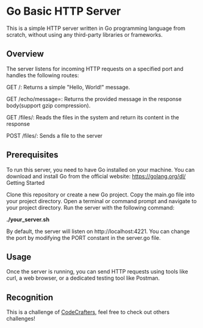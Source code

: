 # Go Basic HTTP Server
This is a simple HTTP server written in Go programming language from scratch, without using any third-party libraries or frameworks.

## Overview
The server listens for incoming HTTP requests on a specified port and handles the following routes:

GET /: Returns a simple "Hello, World!" message.

GET /echo/message=<message>: Returns the provided message in the response body(support gzip compression).

GET /files/<filename>: Reads the files in the system and return its content in the response

POST /files/<filename>: Sends a file to the server

## Prerequisites
To run this server, you need to have Go installed on your machine. You can download and install Go from the official website: https://golang.org/dl/
Getting Started

Clone this repository or create a new Go project.
Copy the main.go file into your project directory.
Open a terminal or command prompt and navigate to your project directory.
Run the server with the following command:

**./your_server.sh**

By default, the server will listen on http://localhost:4221. You can change the port by modifying the PORT constant in the server.go file.

## Usage
Once the server is running, you can send HTTP requests using tools like curl, a web browser, or a dedicated testing tool like Postman.

## Recognition
This is a challenge of [CodeCrafters](https://codecrafters.io/), feel free to check out others challenges!
